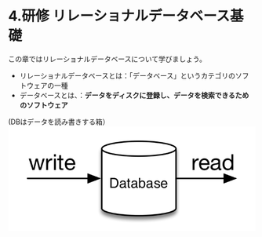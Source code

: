 # 4.研修 リレーショナルデータベース基礎
この章ではリレーショナルデータベースについて学びましょう。

- リレーショナルデータベースとは：「データベース」というカテゴリのソフトウェアの一種
- データベースとは、：**データをディスクに登録し、データを検索できるためのソフトウェア**

(DBはデータを読み書きする箱）
![](../images/image-04-0001.png)


